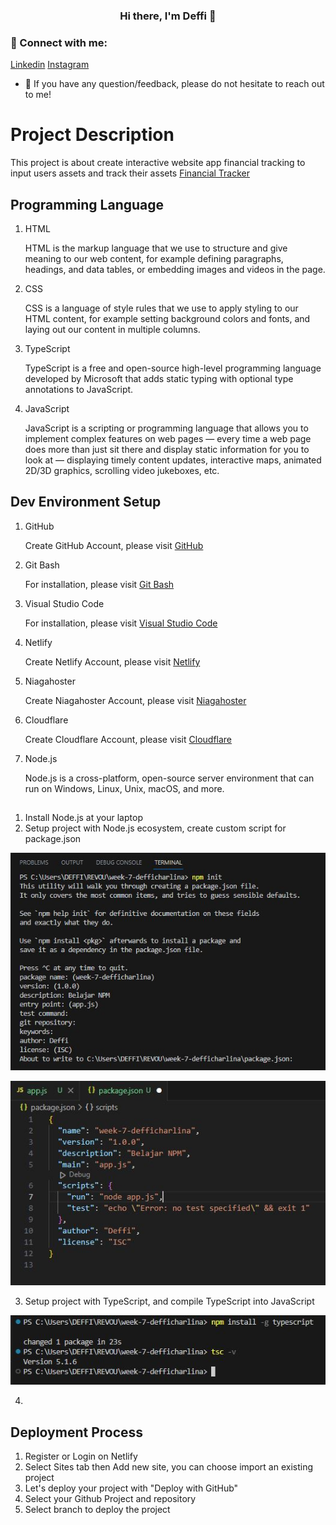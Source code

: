 <h3 align="center">
Hi there, I'm Deffi 👋
</h3>

### 🤝 Connect with me:

[Linkedin](https://www.linkedin.com/in/defficharlinasari/)
[Instagram](https://www.instagram.com/defficharlina/)
- 💬 If you have any question/feedback, please do not hesitate to reach out to me!

# Project Description
This project is about create interactive website app financial tracking to input users assets and track their assets [Financial Tracker](https://deffics.site/)


## Programming Language
1. HTML

    HTML is the markup language that we use to structure and give meaning to our web content, for example defining paragraphs, headings, and data tables, or embedding images and videos in the page.

2. CSS

    CSS is a language of style rules that we use to apply styling to our HTML content, for example setting background colors and fonts, and laying out our content in multiple columns.

3. TypeScript

    TypeScript is a free and open-source high-level programming language developed by Microsoft that adds static typing with optional type annotations to JavaScript.

4. JavaScript

    JavaScript is a scripting or programming language that allows you to implement complex features on web pages — every time a web page does more than just sit there and display static information for you to look at — displaying timely content updates, interactive maps, animated 2D/3D graphics, scrolling video jukeboxes, etc.


## Dev Environment Setup
1. GitHub

    Create GitHub Account, please visit [GitHub](https://github.com/)

2. Git Bash

    For installation, please visit [Git Bash](https://git-scm.com/downloads)

3. Visual Studio Code

    For installation, please visit [Visual Studio Code](https://code.visualstudio.com/)

4. Netlify

   Create Netlify Account, please visit [Netlify](https://www.netlify.com/)

5. Niagahoster

   Create Niagahoster Account, please visit [Niagahoster](https://www.niagahoster.co.id/)

6. Cloudflare

   Create Cloudflare Account, please visit [Cloudflare](https://www.cloudflare.com/)

7. Node.js

    Node.js is a cross-platform, open-source server environment that can run on Windows, Linux, Unix, macOS, and more.


## 
1. Install Node.js at your laptop
2. Setup project with Node.js ecosystem, create custom script for package.json

  <p align="center">
    <img src="images/npm init 1.JPG" width="600">
  </p>

  <p align="center">
    <img src="images/create script package json.JPG" width="600">
  </p>

3. Setup project with TypeScript, and compile TypeScript into JavaScript

  <p align="center">
    <img src="images/install dan cek typescript.JPG" width="600">
  </p>

4. 


## Deployment Process
1. Register or Login on Netlify
2. Select Sites tab then Add new site, you can choose import an existing project
3. Let's deploy your project with "Deploy with GitHub"
4. Select your Github Project and repository
5. Select branch to deploy the project

